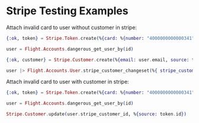 # Stripe Testing Examples

Attach invalid card to user without customer in stripe:

```elixir
{:ok, token} = Stripe.Token.create(%{card: %{number: "4000000000000341", exp_month: 10, exp_year: 2020, cvc: "123"}})

user = Flight.Accounts.dangerous_get_user_by(id)

{:ok, customer} = Stripe.Customer.create(%{email: user.email, source: token.id})

user |> Flight.Accounts.User.stripe_customer_changeset(%{ stripe_customer_id: customer.id }) |> Flight.Repo.update()
```


Attach invalid card to user with customer in stripe:

```elixir
{:ok, token} = Stripe.Token.create(%{card: %{number: "4000000000000341", exp_month: 10, exp_year: 2020, cvc: "123"}})

user = Flight.Accounts.dangerous_get_user_by(id)

Stripe.Customer.update(user.stripe_customer_id, %{source: token.id})
```
